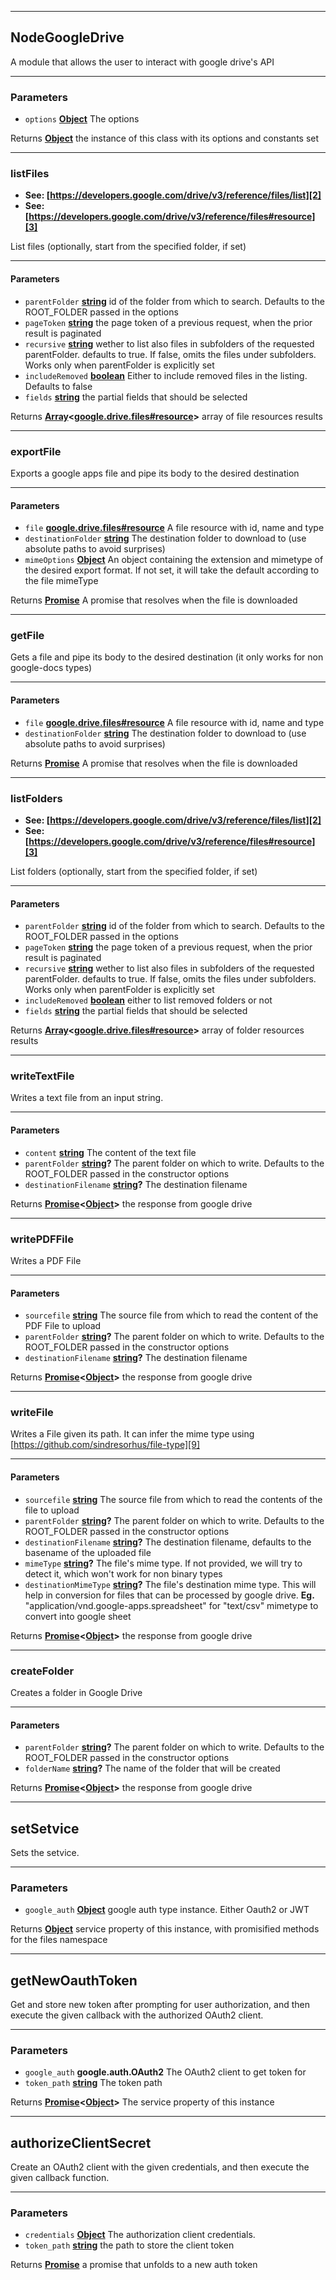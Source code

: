 <!-- Generated by documentation.js. Update this documentation by updating the source code. -->
___
## NodeGoogleDrive

A module that allows the user to interact with google drive's API
___
### Parameters

-   `options` **[Object][1]** The options

Returns **[Object][1]** the instance of this class with its options and constants set
___
### listFiles

-   **See: [https://developers.google.com/drive/v3/reference/files/list][2]**
-   **See: [https://developers.google.com/drive/v3/reference/files#resource][3]**

List files (optionally, start from the specified folder, if set)
___
#### Parameters

-   `parentFolder` **[string][4]** id of the folder from which to search.
                                      Defaults to the ROOT_FOLDER passed in the
                                      options
-   `pageToken` **[string][4]** the page token of a previous request,
                                      when the prior result is paginated
-   `recursive` **[string][4]** wether to list also files in subfolders
                                      of the requested parentFolder. defaults to
                                      true. If false, omits the files under
                                      subfolders. Works only when parentFolder is
                                      explicitly set
-   `includeRemoved` **[boolean][5]** Either to include removed files in the
                                      listing. Defaults to false
-   `fields` **[string][4]** the partial fields that should be selected

Returns **[Array][6]&lt;[google.drive.files#resource][7]>** array of file resources results
___
### exportFile

Exports a google apps file and pipe its body to the desired destination
___
#### Parameters

-   `file` **[google.drive.files#resource][7]** A file resource
                                                              with id, name and
                                                              type
-   `destinationFolder` **[string][4]** The destination
                                                              folder to download
                                                              to (use absolute
                                                              paths to avoid
                                                              surprises)
-   `mimeOptions` **[Object][1]** An object
                                                              containing the
                                                              extension and
                                                              mimetype of the
                                                              desired export
                                                              format. If not set,
                                                              it will take the
                                                              default according
                                                              to the file
                                                              mimeType

Returns **[Promise][8]** A promise that resolves when the file
                                       is downloaded
___
### getFile

Gets a file and pipe its body to the desired destination
(it only works for non google-docs types)
___
#### Parameters

-   `file` **[google.drive.files#resource][7]** A file resource with id, name and type
-   `destinationFolder` **[string][4]** The destination folder to download to (use absolute paths to avoid surprises)

Returns **[Promise][8]** A promise that resolves when the file is downloaded
___
### listFolders

-   **See: [https://developers.google.com/drive/v3/reference/files/list][2]**
-   **See: [https://developers.google.com/drive/v3/reference/files#resource][3]**

List folders (optionally, start from the specified folder, if set)
___
#### Parameters

-   `parentFolder` **[string][4]** id of the folder from which to search.
                                      Defaults to the ROOT_FOLDER passed in the
                                      options
-   `pageToken` **[string][4]** the page token of a previous request,
                                      when the prior result is paginated
-   `recursive` **[string][4]** wether to list also files in subfolders
                                      of the requested parentFolder. defaults to
                                      true. If false, omits the files under
                                      subfolders. Works only when parentFolder is
                                      explicitly set
-   `includeRemoved` **[boolean][5]** either to list removed folders or not
-   `fields` **[string][4]** the partial fields that should be selected

Returns **[Array][6]&lt;[google.drive.files#resource][7]>** array of folder resources results
___
### writeTextFile

Writes a text file from an input string.
___
#### Parameters

-   `content` **[string][4]** The content of the text file
-   `parentFolder` **[string][4]?** The parent folder on which to write. Defaults to the ROOT_FOLDER passed in the constructor options
-   `destinationFilename` **[string][4]?** The destination filename

Returns **[Promise][8]&lt;[Object][1]>** the response from google drive
___
### writePDFFile

Writes a PDF File
___
#### Parameters

-   `sourcefile` **[string][4]** The source file from which to read the content of the PDF File to upload
-   `parentFolder` **[string][4]?** The parent folder on which to write. Defaults to the ROOT_FOLDER passed in the constructor options
-   `destinationFilename` **[string][4]?** The destination filename

Returns **[Promise][8]&lt;[Object][1]>** the response from google drive
___
### writeFile

Writes a File given its path. It can infer the mime type using [https://github.com/sindresorhus/file-type][9]
___
#### Parameters

-   `sourcefile` **[string][4]** The source file from which to read the contents of the file to upload
-   `parentFolder` **[string][4]?** The parent folder on which to write. Defaults to the ROOT_FOLDER passed in the constructor options
-   `destinationFilename` **[string][4]?** The destination filename, defaults to the basename of the uploaded file
-   `mimeType` **[string][4]?** The file's mime type. If not provided, we will try to detect it, which won't work for non binary types
-   `destinationMimeType` **[string][4]?** The file's destination mime type. This will help in conversion for files that can be processed by google drive. **Eg.** "application/vnd.google-apps.spreadsheet" for "text/csv" mimetype to convert into google sheet

Returns **[Promise][8]&lt;[Object][1]>** the response from google drive
___
### createFolder

Creates a folder in Google Drive
___
#### Parameters

-   `parentFolder` **[string][4]?** The parent folder on which to write. Defaults to the ROOT_FOLDER passed in the constructor options
-   `folderName` **[string][4]?** The name of the folder that will be created

Returns **[Promise][8]&lt;[Object][1]>** the response from google drive
___
## setSetvice

Sets the setvice.
___
### Parameters

-   `google_auth` **[Object][1]** google auth type instance. Either Oauth2 or JWT

Returns **[Object][1]** service property of this instance, with promisified methods for the files namespace
___
## getNewOauthToken

Get and store new token after prompting for user authorization, and then
execute the given callback with the authorized OAuth2 client.
___
### Parameters

-   `google_auth` **google.auth.OAuth2** The OAuth2 client to get token for
-   `token_path` **[string][4]** The token path

Returns **[Promise][8]&lt;[Object][1]>** The service property of this instance
___
## authorizeClientSecret

Create an OAuth2 client with the given credentials, and then execute the
given callback function.
___
### Parameters

-   `credentials` **[Object][1]** The authorization client credentials.
-   `token_path` **[string][4]** the path to store the client token

Returns **[Promise][8]** a promise that unfolds to a new auth token

[1]: https://developer.mozilla.org/docs/Web/JavaScript/Reference/Global_Objects/Object

[2]: https://developers.google.com/drive/v3/reference/files/list

[3]: https://developers.google.com/drive/v3/reference/files#resource

[4]: https://developer.mozilla.org/docs/Web/JavaScript/Reference/Global_Objects/String

[5]: https://developer.mozilla.org/docs/Web/JavaScript/Reference/Global_Objects/Boolean

[6]: https://developer.mozilla.org/docs/Web/JavaScript/Reference/Global_Objects/Array

[7]: https://developers.google.com/drive/v3/reference/files#resource

[8]: http://bluebirdjs.com/docs/api-reference.html

[9]: https://github.com/sindresorhus/file-type
